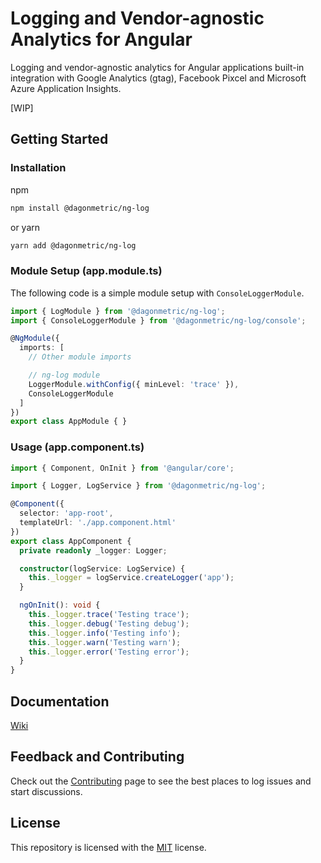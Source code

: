 # Logging and Vendor-agnostic Analytics for Angular

Logging and vendor-agnostic analytics for Angular applications built-in integration with Google Analytics (gtag), Facebook Pixcel and Microsoft Azure Application Insights.

[WIP]

## Getting Started

### Installation

npm

```bash
npm install @dagonmetric/ng-log
```

or yarn

```bash
yarn add @dagonmetric/ng-log
```

### Module Setup (app.module.ts)

The following code is a simple module setup with `ConsoleLoggerModule`.

```typescript
import { LogModule } from '@dagonmetric/ng-log';
import { ConsoleLoggerModule } from '@dagonmetric/ng-log/console';

@NgModule({
  imports: [
    // Other module imports

    // ng-log module
    LoggerModule.withConfig({ minLevel: 'trace' }),
    ConsoleLoggerModule
  ]
})
export class AppModule { }
```

### Usage (app.component.ts)

```typescript
import { Component, OnInit } from '@angular/core';

import { Logger, LogService } from '@dagonmetric/ng-log';

@Component({
  selector: 'app-root',
  templateUrl: './app.component.html'
})
export class AppComponent {
  private readonly _logger: Logger;

  constructor(logService: LogService) {
    this._logger = logService.createLogger('app');
  }

  ngOnInit(): void {
    this._logger.trace('Testing trace');
    this._logger.debug('Testing debug');
    this._logger.info('Testing info');
    this._logger.warn('Testing warn');
    this._logger.error('Testing error');
  }
}
```

## Documentation

[Wiki](https://github.com/DagonMetric/ng-log/wiki)

## Feedback and Contributing

Check out the [Contributing](https://github.com/DagonMetric/ng-log/blob/master/CONTRIBUTING.md) page to see the best places to log issues and start discussions.

## License

This repository is licensed with the [MIT](https://github.com/DagonMetric/ng-log/blob/master/LICENSE) license.
